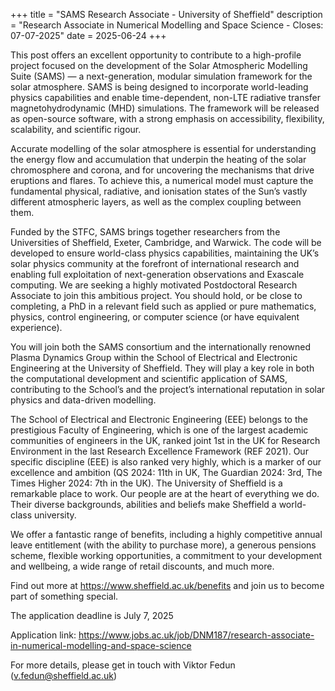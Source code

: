 +++
title = "SAMS Research Associate - University of Sheffield"
description = "Research Associate in Numerical Modelling and Space Science - Closes: 07-07-2025"
date = 2025-06-24
+++

This post offers an excellent opportunity to contribute to a high-profile project focused on the development of the Solar Atmospheric Modelling Suite (SAMS) — a next-generation, modular simulation framework for the solar atmosphere. SAMS is being designed to incorporate world-leading physics capabilities and enable time-dependent, non-LTE radiative transfer magnetohydrodynamic (MHD) simulations. The framework will be released as open-source software, with a strong emphasis on accessibility, flexibility, scalability, and scientific rigour.

Accurate modelling of the solar atmosphere is essential for understanding the energy flow and accumulation that underpin the heating of the solar chromosphere and corona, and for uncovering the mechanisms that drive eruptions and flares. To achieve this, a numerical model must capture the fundamental physical, radiative, and ionisation states of the Sun’s vastly different atmospheric layers, as well as the complex coupling between them.

Funded by the STFC, SAMS brings together researchers from the Universities of Sheffield, Exeter, Cambridge, and Warwick. The code will be developed to ensure world-class physics capabilities, maintaining the UK’s solar physics community at the forefront of international research and enabling full exploitation of next-generation observations and Exascale computing.
We are seeking a highly motivated Postdoctoral Research Associate to join this ambitious project. You should hold, or be close to completing, a PhD in a relevant field such as applied or pure mathematics, physics, control engineering, or computer science (or have equivalent experience).

You will join both the SAMS consortium and the internationally renowned Plasma Dynamics Group within the School of Electrical and Electronic Engineering at the University of Sheffield. They will play a key role in both the computational development and scientific application of SAMS, contributing to the School’s and the project’s international reputation in solar physics and data-driven modelling.

The School of Electrical and Electronic Engineering (EEE) belongs to the prestigious Faculty of Engineering, which is one of the largest academic communities of engineers in the UK, ranked joint 1st in the UK for Research Environment in the last Research Excellence Framework (REF 2021). Our specific discipline (EEE) is also ranked very highly, which is a marker of our excellence and ambition (QS 2024: 11th in UK, The Guardian 2024: 3rd, The Times Higher 2024: 7th in the UK).
The University of Sheffield is a remarkable place to work. Our people are at the heart of everything we do. Their diverse backgrounds, abilities and beliefs make Sheffield a world-class university.

We offer a fantastic range of benefits, including a highly competitive annual leave entitlement (with the ability to purchase more), a generous pensions scheme, flexible working opportunities, a commitment to your development and wellbeing, a wide range of retail discounts, and much more.

Find out more at <https://www.sheffield.ac.uk/benefits> and join us to become part of something special.

The application deadline is July 7, 2025

Application link: <https://www.jobs.ac.uk/job/DNM187/research-associate-in-numerical-modelling-and-space-science>

For more details, please get in touch with Viktor Fedun ([v.fedun@sheffield.ac.uk](mailto:v.fedun@sheffield.ac.uk))